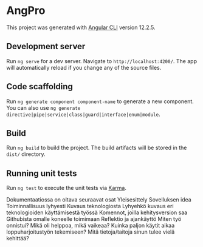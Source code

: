 # AngPro

This project was generated with [Angular CLI](https://github.com/angular/angular-cli) version 12.2.5.

## Development server

Run `ng serve` for a dev server. Navigate to `http://localhost:4200/`. The app will automatically reload if you change any of the source files.

## Code scaffolding

Run `ng generate component component-name` to generate a new component. You can also use `ng generate directive|pipe|service|class|guard|interface|enum|module`.

## Build

Run `ng build` to build the project. The build artifacts will be stored in the `dist/` directory.

## Running unit tests

Run `ng test` to execute the unit tests via [Karma](https://karma-runner.github.io).

Dokumentaatiossa on oltava seuraavat osat
Yleisesittely
Sovelluksen idea
Toiminnallisuus lyhyesti
Kuvaus teknologiosta
Lyhyehkö kuvaus eri teknologioiden käyttämisestä työssä
Komennot, joilla kehitysversion saa Githubista omalle koneelle toimimaan
Reflektio ja ajankäyttö
Miten työ onnistui? Mikä oli helppoa, mikä vaikeaa?
Kuinka paljon käytit aikaa loppuharjoitustyön tekemiseen?
Mitä tietoja/taitoja sinun tulee vielä kehittää?